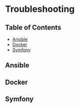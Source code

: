 # Troubleshooting

## Table of Contents

- [Ansible](#ansible)
- [Docker](#docker)
- [Symfony](#symfony)

## Ansible

## Docker

## Symfony

